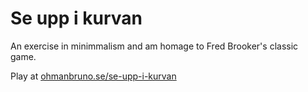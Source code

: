 # Se upp i kurvan 

An exercise in minimmalism and am homage to Fred Brooker's classic game.

Play at [ohmanbruno.se/se-upp-i-kurvan](http://ohmanbruno.se/se-upp-i-kurvan)
